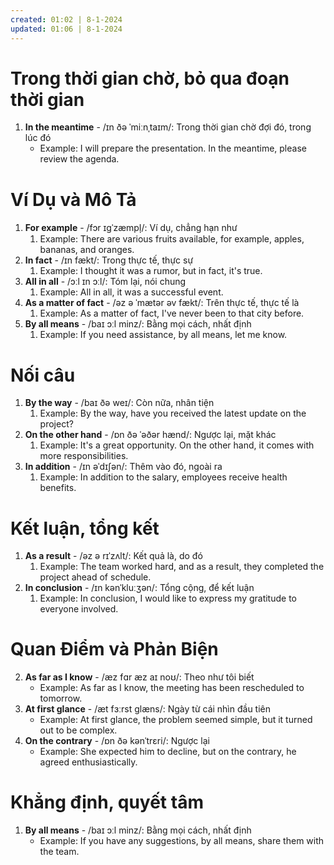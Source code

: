 ```yaml
---
created: 01:02 | 8-1-2024
updated: 01:06 | 8-1-2024
---
```

# Trong thời gian chờ, bỏ qua đoạn thời gian
1. **In the meantime** - /ɪn ðə ˈmiːnˌtaɪm/: Trong thời gian chờ đợi đó, trong lúc đó
    - Example: I will prepare the presentation. In the meantime, please review the agenda.

# Ví Dụ và Mô Tả
1. **For example** - /fɔr ɪɡˈzæmpl̩/: Ví dụ, chẳng hạn như
    1. Example: There are various fruits available, for example, apples, bananas, and oranges.
1. **In fact** - /ɪn fækt/: Trong thực tế, thực sự
    1. Example: I thought it was a rumor, but in fact, it's true.
1. **All in all** - /ɔːl ɪn ɔːl/: Tóm lại, nói chung
    1. Example: All in all, it was a successful event.
1. **As a matter of fact** - /əz ə ˈmætər əv fækt/: Trên thực tế, thực tế là
    1. Example: As a matter of fact, I've never been to that city before.
1. **By all means** - /baɪ ɔːl minz/: Bằng mọi cách, nhất định
    1. Example: If you need assistance, by all means, let me know.

# Nối câu
1. **By the way** - /baɪ ðə weɪ/: Còn nữa, nhân tiện
    1. Example: By the way, have you received the latest update on the project?
1. **On the other hand** - /ɒn ðə ˈəðər hænd/: Ngược lại, mặt khác
    1. Example: It's a great opportunity. On the other hand, it comes with more responsibilities.
1. **In addition** - /ɪn əˈdɪʃən/: Thêm vào đó, ngoài ra
    1. Example: In addition to the salary, employees receive health benefits.

# Kết luận, tổng kết
1. **As a result** - /əz ə rɪˈzʌlt/: Kết quả là, do đó
    1. Example: The team worked hard, and as a result, they completed the project ahead of schedule.
2. **In conclusion** - /ɪn kənˈkluːʒən/: Tổng cộng, để kết luận
    1. Example: In conclusion, I would like to express my gratitude to everyone involved.

# Quan Điểm và Phản Biện
2. **As far as I know** - /æz fɑr æz aɪ noʊ/: Theo như tôi biết
    - Example: As far as I know, the meeting has been rescheduled to tomorrow.
1. **At first glance** - /æt fɜːrst ɡlæns/: Ngày từ cái nhìn đầu tiên
    - Example: At first glance, the problem seemed simple, but it turned out to be complex.
1. **On the contrary** - /ɒn ðə kənˈtrɛri/: Ngược lại
    - Example: She expected him to decline, but on the contrary, he agreed enthusiastically.

# Khẳng định, quyết tâm
1. **By all means** - /baɪ ɔːl minz/: Bằng mọi cách, nhất định
    - Example: If you have any suggestions, by all means, share them with the team.